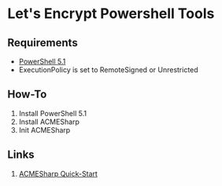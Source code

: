 # Let's Encrypt Powershell Tools

## Requirements

- [PowerShell 5.1](https://go.microsoft.com/fwlink/?linkid=839516)
- ExecutionPolicy is set to RemoteSigned or Unrestricted

## How-To

1. Install PowerShell 5.1
1. Install ACMESharp
1. Init ACMESharp

## Links

1. [ACMESharp Quick-Start](https://pkisharp.github.io/ACMESharp-docs/Quick-Start)
